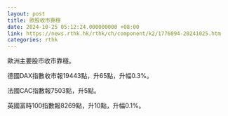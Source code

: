 ```yaml
---
layout: post
title: 歐股收市靠穩
date: 2024-10-25 05:12:24.000000000 +08:00
link: https://news.rthk.hk/rthk/ch/component/k2/1776094-20241025.htm
categories: rthk
---
```


歐洲主要股市收市靠穩。

德國DAX指數收市報19443點，升65點，升幅0.3%。

法國CAC指數報7503點，升5點。

英國富時100指數報8269點，升10點，升幅0.1%。
